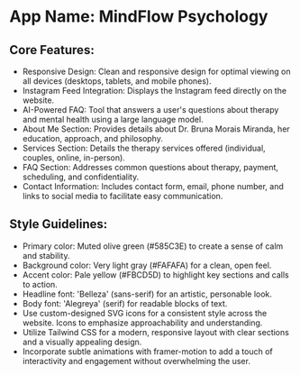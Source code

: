 # **App Name**: MindFlow Psychology

## Core Features:

- Responsive Design: Clean and responsive design for optimal viewing on all devices (desktops, tablets, and mobile phones).
- Instagram Feed Integration: Displays the Instagram feed directly on the website.
- AI-Powered FAQ: Tool that answers a user's questions about therapy and mental health using a large language model.
- About Me Section: Provides details about Dr. Bruna Morais Miranda, her education, approach, and philosophy.
- Services Section: Details the therapy services offered (individual, couples, online, in-person).
- FAQ Section: Addresses common questions about therapy, payment, scheduling, and confidentiality.
- Contact Information: Includes contact form, email, phone number, and links to social media to facilitate easy communication.

## Style Guidelines:

- Primary color: Muted olive green (#585C3E) to create a sense of calm and stability.
- Background color: Very light gray (#FAFAFA) for a clean, open feel.
- Accent color: Pale yellow (#FBCD5D) to highlight key sections and calls to action.
- Headline font: 'Belleza' (sans-serif) for an artistic, personable look.
- Body font: 'Alegreya' (serif) for readable blocks of text.
- Use custom-designed SVG icons for a consistent style across the website.  Icons to emphasize approachability and understanding.
- Utilize Tailwind CSS for a modern, responsive layout with clear sections and a visually appealing design.
- Incorporate subtle animations with framer-motion to add a touch of interactivity and engagement without overwhelming the user.